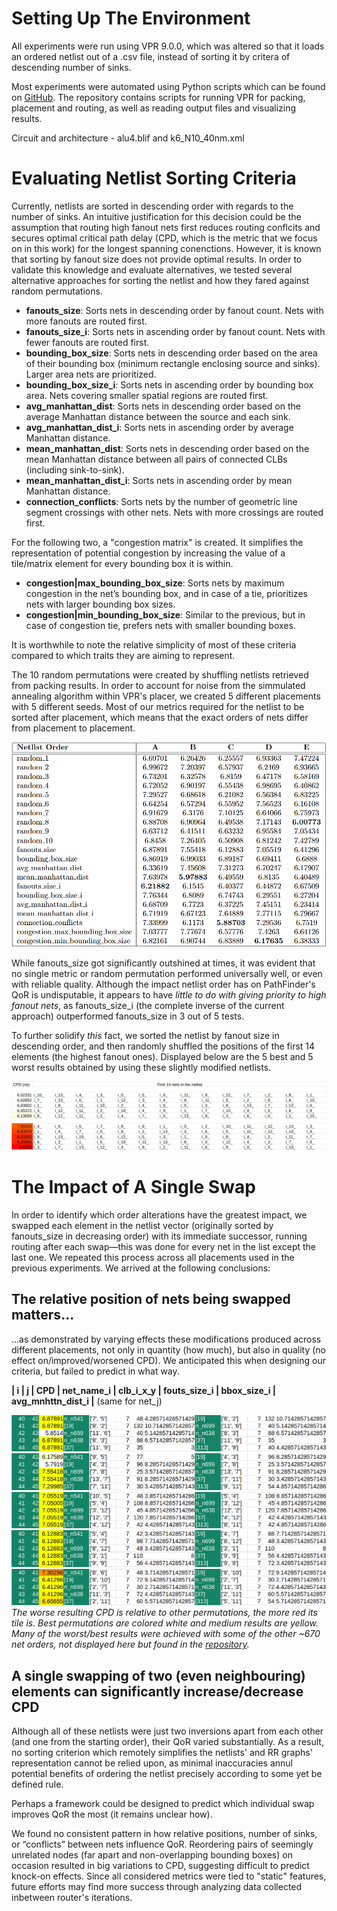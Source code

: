 # Setting Up The Environment
All experiments were run using VPR 9.0.0, which was altered so that it loads an ordered netlist out of a .csv file, instead of sorting it by critera of descending number of sinks.

Most experiments were automated using Python scripts which can be found on [GitHub](https://github.com/lkuresevic/orderfinder-for-pathfinder/). The repository contains scripts for running VPR for packing, placement and routing, as well as reading output files and visualizing results.

Circuit and architecture - alu4.blif and k6_N10_40nm.xml

# Evaluating Netlist Sorting Criteria
Currently, netlists are sorted in descending order with regards to the number of sinks. An intuitive justification for this decision could be the assumption that routing high fanout nets first reduces routing conflcits and secures optimal critical path delay (CPD, which is the metric that we focus on in this work) for the longest spanning conenctions. However, it is known that sorting by fanout size does not provide optimal results.
In order to validate this knowledge and evaluate alternatives, we tested several alternative approaches for sorting the netlist and how they fared against random permutations.

* **fanouts_size**: Sorts nets in descending order by fanout count. Nets with more fanouts are routed first.
* **fanouts_size_i**: Sorts nets in ascending order by fanout count. Nets with fewer fanouts are routed first.
* **bounding_box_size**: Sorts nets in descending order based on the area of their bounding box (minimum rectangle enclosing source and sinks). Larger area nets are prioritized.
* **bounding_box_size_i**: Sorts nets in ascending order by bounding box area. Nets covering smaller spatial regions are routed first.
* **avg_manhattan_dist**: Sorts nets in descending order based on the average Manhattan distance between the source and each sink. 
* **avg_manhattan_dist_i**: Sorts nets in ascending order by average Manhattan distance.
* **mean_manhattan_dist**: Sorts nets in descending order based on the mean Manhattan distance between all pairs of connected CLBs (including sink-to-sink).
* **mean_manhattan_dist_i**: Sorts nets in ascending order by mean Manhattan distance.
* **connection_conflicts**: Sorts nets by the number of geometric line segment crossings with other nets. Nets with more crossings are routed first.

For the following two, a "congestion matrix" is created. It simplifies the representation of potential congestion by increasing the value of a tile/matrix element for every bounding box it is within.
* **congestion|max_bounding_box_size**: Sorts nets by maximum congestion in the net’s bounding box, and in case of a tie, prioritizes nets with larger bounding box sizes.
* **congestion|min_bounding_box_size**: Similar to the previous, but in case of congestion tie, prefers nets with smaller bounding boxes.

It is worthwhile to note the relative simplicity of most of these criteria compared to which traits they are aiming to represent.

The 10 random permutations were created by shuffling netlists retrieved from packing results. In order to account for noise from the simmulated annealing algorithm within VPR's placer, we created 5 different placements with 5 different seeds. 
Most of our metrics required for the netlist to be sorted after placement, which means that the exact orders of nets differ from placement to placement.

![Table 1](https://github.com/lkuresevic/orderfinder-for-pathfinder/blob/main/Report_1/table_1.png)

While fanouts_size got significantly outshined at times, it was evident that no single metric or random permutation performed universally well, or even with reliable quality. Although the impact netlist order has on PathFinder's QoR is undisputable, it appears to have _little to do with giving priority to high fanout nets_, as fanouts_size_i (the complete inverse of the current approach) outperformed fanouts_size in 3 out of 5 tests.

To further solidify _this_ fact, we sorted the netlist by fanout size in descending order, and then randomly shuffled the positions of the first 14 elements (the highest fanout ones). Displayed below are the 5 best and 5 worst results obtained by using these slightly modified netlists.

![Table 2](https://github.com/lkuresevic/orderfinder-for-pathfinder/blob/main/Report_1/table_2.png)

# The Impact of A Single Swap
In order to identify which order alterations have the greatest impact, we swapped each element in the netlist vector (originally sorted by fanouts_size in decreasing order) with its immediate successor, running routing after each swap—this was done for every net in the list except the last one. We repeated this process across all placements used in the previous experiments.
We arrived at the following conclusions:

## The relative position of nets being swapped matters...
...as demonstrated by varying effects these modifications produced across different placements, not only in quantity (how much), but also in quality (no effect on/improved/worsened CPD). We anticipated this when designing our criteria, but failed to predict in what way.

**| i | j | CPD | net_name_i | clb_i_x_y | fouts_size_i | bbox_size_i | avg_mnhttn_dist_i |** (same for net_j)

![A](https://github.com/lkuresevic/orderfinder-for-pathfinder/blob/main/Report_1/table_A.png)
![B](https://github.com/lkuresevic/orderfinder-for-pathfinder/blob/main/Report_1/table_B.png)
![C](https://github.com/lkuresevic/orderfinder-for-pathfinder/blob/main/Report_1/table_C.png)
![D](https://github.com/lkuresevic/orderfinder-for-pathfinder/blob/main/Report_1/table_D.png)
![E](https://github.com/lkuresevic/orderfinder-for-pathfinder/blob/main/Report_1/table_E.png)
_The worse resulting CPD is relative to other permutations, the more red its tile is. Best permutations are colored white and medium results are yellow. Many of the worst/best results were achieved with some of the other ~670 net orders, not displayed here but found in the [repository](https://github.com/lkuresevic/orderfinder-for-pathfinder/blob/main/Report_1/)._

## A single swapping of two (even neighbouring) elements can significantly increase/decrease CPD 
Although all of these netlists were just two inversions apart from each other (and one from the starting order), their QoR varied substantially. As a result, no sorting criterion which remotely simplifies the netlists' and RR graphs' representation cannot be relied upon, as minimal inaccuracies annul potential benefits of ordering the netlist precisely according to some yet be defined rule.

Perhaps a framework could be designed to predict which individual swap improves QoR the most (it remains unclear how).

We found no consistent pattern in how relative positions, number of sinks, or “conflicts” between nets influence QoR. Reordering pairs of seemingly unrelated nodes (far apart and non-overlapping bounding boxes) on occasion resulted in big variations to CPD, suggesting difficult to predict knock-on effects. Since all considered metrics were tied to "static" features, future efforts may find more success through analyzing data collected inbetween router's iterations. 
